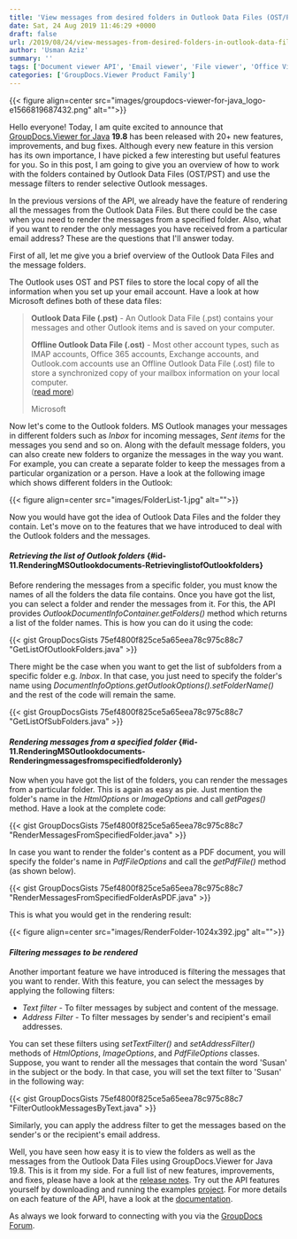 ```yaml
---
title: 'View messages from desired folders in Outlook Data Files (OST/PST)'
date: Sat, 24 Aug 2019 11:46:29 +0000
draft: false
url: /2019/08/24/view-messages-from-desired-folders-in-outlook-data-files-ostpst/
author: 'Usman Aziz'
summary: ''
tags: ['Document viewer API', 'Email viewer', 'File viewer', 'Office Viewer', 'GroupDocs.Viewer for .NET Releases']
categories: ['GroupDocs.Viewer Product Family']
---
```




{{< figure align=center src="images/groupdocs-viewer-for-java_logo-e1566819687432.png" alt="">}}


Hello everyone! Today, I am quite excited to announce that [GroupDocs.Viewer for Java](https://products.groupdocs.com/viewer/java) **19.8** has been released with 20+ new features, improvements, and bug fixes. Although every new feature in this version has its own importance, I have picked a few interesting but useful features for you. So in this post, I am going to give you an overview of how to work with the folders contained by Outlook Data Files (OST/PST) and use the message filters to render selective Outlook messages.

In the previous versions of the API, we already have the feature of rendering all the messages from the Outlook Data Files. But there could be the case when you need to render the messages from a specified folder. Also, what if you want to render the only messages you have received from a particular email address? These are the questions that I'll answer today.

First of all, let me give you a brief overview of the Outlook Data Files and the message folders.

The Outlook uses OST and PST files to store the local copy of all the information when you set up your email account. Have a look at how Microsoft defines both of these data files:

> **Outlook Data File (.pst)** - An Outlook Data File (.pst) contains your messages and other Outlook items and is saved on your computer.
> 
> **Offline Outlook Data File (.ost)** - Most other account types, such as IMAP accounts, Office 365 accounts, Exchange accounts, and Outlook.com accounts use an Offline Outlook Data File (.ost) file to store a synchronized copy of your mailbox information on your local computer.  
> ([read more](https://support.office.com/en-us/article/introduction-to-outlook-data-files-pst-and-ost-222eaf92-a995-45d9-bde2-f331f60e2790))
> 
> Microsoft

Now let's come to the Outlook folders. MS Outlook manages your messages in different folders such as _Inbox_ for incoming messages, _Sent items_ for the messages you send and so on. Along with the default message folders, you can also create new folders to organize the messages in the way you want. For example, you can create a separate folder to keep the messages from a particular organization or a person. Have a look at the following image which shows different folders in the Outlook:



{{< figure align=center src="images/FolderList-1.jpg" alt="">}}


Now you would have got the idea of Outlook Data Files and the folder they contain. Let's move on to the features that we have introduced to deal with the Outlook folders and the messages.

#### _**Retrieving the list of Outlook folders**_ {#id-11.RenderingMSOutlookdocuments-RetrievinglistofOutlookfolders}

Before rendering the messages from a specific folder, you must know the names of all the folders the data file contains. Once you have got the list, you can select a folder and render the messages from it. For this, the API provides _OutlookDocumentInfoContainer.getFolders()_ method which returns a list of the folder names. This is how you can do it using the code:

{{< gist GroupDocsGists 75ef4800f825ce5a65eea78c975c88c7 "GetListOfOutlookFolders.java" >}}

There might be the case when you want to get the list of subfolders from a specific folder e.g. _Inbox_. In that case, you just need to specify the folder's name using _DocumentInfoOptions.getOutlookOptions().setFolderName()_ and the rest of the code will remain the same.

{{< gist GroupDocsGists 75ef4800f825ce5a65eea78c975c88c7 "GetListOfSubFolders.java" >}}

#### _**Rendering messages from a specified folder**_ {#id-11.RenderingMSOutlookdocuments-Renderingmessagesfromspecifiedfolderonly}

Now when you have got the list of the folders, you can render the messages from a particular folder. This is again as easy as pie. Just mention the folder's name in the _HtmlOptions_ or _ImageOptions_ and call _getPages()_ method. Have a look at the complete code:

{{< gist GroupDocsGists 75ef4800f825ce5a65eea78c975c88c7 "RenderMessagesFromSpecifiedFolder.java" >}}

In case you want to render the folder's content as a PDF document, you will specify the folder's name in _PdfFileOptions_ and call the _getPdfFile()_ method (as shown below).

{{< gist GroupDocsGists 75ef4800f825ce5a65eea78c975c88c7 "RenderMessagesFromSpecifiedFolderAsPDF.java" >}}

This is what you would get in the rendering result:



{{< figure align=center src="images/RenderFolder-1024x392.jpg" alt="">}}


#### _**Filtering messages to be rendered**_

Another important feature we have introduced is filtering the messages that you want to render. With this feature, you can select the messages by applying the following filters:

*   _Text filter_ - To filter messages by subject and content of the message.
*   _Address Filter_ - To filter messages by sender's and recipient's email addresses.

You can set these filters using _setTextFilter()_ and _setAddressFilter()_ methods of _HtmlOptions_, _ImageOptions_, and _PdfFileOptions_ classes. Suppose, you want to render all the messages that contain the word 'Susan' in the subject or the body. In that case, you will set the text filter to 'Susan' in the following way:

{{< gist GroupDocsGists 75ef4800f825ce5a65eea78c975c88c7 "FilterOutlookMessagesByText.java" >}}

Similarly, you can apply the address filter to get the messages based on the sender's or the recipient's email address.

Well, you have seen how easy it is to view the folders as well as the messages from the Outlook Data Files using GroupDocs.Viewer for Java 19.8. This is it from my side. For a full list of new features, improvements, and fixes, please have a look at the [release notes](https://docs.groupdocs.com/display/viewerjava/GroupDocs.Viewer+for+Java+19.8+Release+Notes). Try out the API features yourself by downloading and running the examples [project](https://github.com/groupdocs-viewer/GroupDocs.Viewer-for-Java/tree/master/Examples). For more details on each feature of the API, have a look at the [documentation](https://docs.groupdocs.com/display/viewerjava/Developer+Guide).

As always we look forward to connecting with you via the [GroupDocs Forum](https://forum.groupdocs.com/categories).





